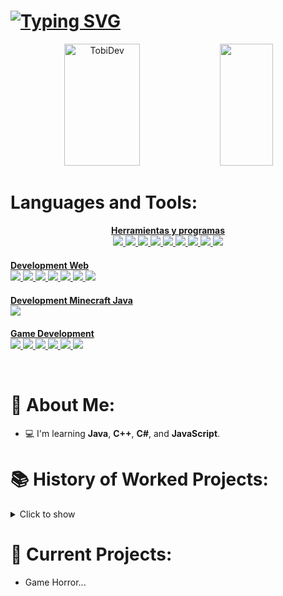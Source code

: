 # [![Typing SVG](https://readme-typing-svg.demolab.com?font=Fira+Code&pause=1000&color=2446F7&center=true&vCenter=true&width=435&lines=Hello%2C+my+name+is+TobiDev+;I%C2%B4m+17+years+old;I%C2%B4m+Web+Developer;I%C2%B4m+Minecraft+Developer;I%C2%B4m+Game+Developer;I%C2%B4m+Application+Developer)](https://git.io/typing-svg)

<div align="center">
  <img width="49%" height="195px" src="https://github-readme-stats.vercel.app/api?username=tobidev1&show_icons=true&count_private=true&hide_border=true&title_color=2446F7FF&icon_color=00bfbf&text_color=2446F7FF&bg_color=0d1117" alt="TobiDev"/>

  <img width="41%" height="195px" src="https://github-readme-stats.vercel.app/api/top-langs/?username=tobidev1&layout=compact&hide_border=true&title_color=2446F7FF&text_color=2446F7FF&bg_color=0d1117"/>
</div>

# Languages and Tools:
<p align="center">
  <a href="https://skillicons.dev">
    <!-- Herramientas y programas -->
    <strong>Herramientas y programas</strong><br>
    <img src="https://skillicons.dev/icons?i=git" />
    <img src="https://skillicons.dev/icons?i=linkedin" />
    <img src="https://skillicons.dev/icons?i=replit"/>
    <img src="https://skillicons.dev/icons?i=idea"/>
    <img src="https://skillicons.dev/icons?i=vscode"/>
    <img src="https://skillicons.dev/icons?i=heroku"/>
    <img src="https://skillicons.dev/icons?i=linux"/>
    <img src="https://skillicons.dev/icons?i=maven"/>
    <img src="https://skillicons.dev/icons?i=stackoverflow"/>
    <div style="margin: 20px 0;"></div>
    <!-- Desarrollo Web -->
    <strong>Development Web</strong><br>
    <img src="https://skillicons.dev/icons?i=css"/>
    <img src="https://skillicons.dev/icons?i=js"/>
    <img src="https://skillicons.dev/icons?i=html"/>
    <img src="https://skillicons.dev/icons?i=pug"/>
    <img src="https://skillicons.dev/icons?i=bootstrap"/>
    <img src="https://skillicons.dev/icons?i=react"/>
    <img src="https://skillicons.dev/icons?i=astro"/>
    <div style="margin: 20px 0;"></div>
    <!-- Desarrollo Minecraft Java -->
    <strong>Development Minecraft Java</strong><br>
    <img src="https://skillicons.dev/icons?i=java"/>
    <div style="margin: 20px 0;"></div>
    <!-- Game Development -->
    <strong>Game Development</strong><br>
    <img src="https://skillicons.dev/icons?i=godot" />
    <img src="https://skillicons.dev/icons?i=blender" />
    <img src="https://skillicons.dev/icons?i=unity" />
    <img src="https://skillicons.dev/icons?i=androidstudio"/>
    <img src="https://skillicons.dev/icons?i=cs"/>
    <img src="https://skillicons.dev/icons?i=cpp"/>
  </a>
</p>

<br />

# 🤵 About Me:
- 💻 I'm learning **Java**, **C++**, **C#**, and **JavaScript**.

# 📚 History of Worked Projects:
<details>
   <summary>Click to show</summary>
   <ul>
     <li>⚔ Olympus Network - A Minecraft PvP Network based on HCF (Developer)</li>
     <li>⚔ DixPvP Network - A Minecraft PvP Network based on HCF (Developer)</li>
     <li>⚔ CentryHCF Network - A Minecraft PvP Network based on HCF (Developer)</li>
     <li>⚔ MininMC Network - A Minecraft PvP Network based on HCF (Developer)</li>
     <li>⚔ LivePvP Network - A Minecraft PvP Network based on HCF (Developer)</li>
     <li>⚔ ZenithMC Network - A Minecraft PvP Network based on HCF (Developer)</li>
     <li>⚔ InfernalMC Network - A Minecraft PvP Network based on HCF (Developer/Owner)</li>
     <li>⚔ SharkMC Network - A Minecraft PvP Network based on HCF & PvP Community (Developer)</li>
     <li>⚔ MoonWolf Network - A Minecraft PvP Network based on HCF (Developer)</li>
     <li>⚔ WaveHCF Network - A Minecraft PvP Network based on HCF (Developer)</li>
     <li>⚔ EvilMC Network - A Minecraft PvP Network based on HCF (Developer)</li>
     <li>⚔ AtlasMC Network - A Minecraft PvP And MineGames Network (Developer)</li>
   </ul>
</details>

# 🥂 Current Projects:
- Game Horror...
